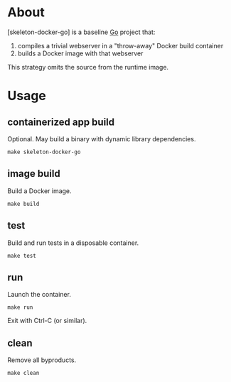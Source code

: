 # About

[skeleton-docker-go] is a baseline [Go](https://golang.org) project that:

1. compiles a trivial webserver in a "throw-away" Docker build container
2. builds a Docker image with that webserver

This strategy omits the source from the runtime image.

# Usage

## containerized app build

Optional.  May build a binary with dynamic library dependencies.

    make skeleton-docker-go

## image build

Build a Docker image.

    make build

## test

Build and run tests in a disposable container.

    make test

## run

Launch the container.

    make run

Exit with Ctrl-C (or similar).

## clean

Remove all byproducts.

    make clean
